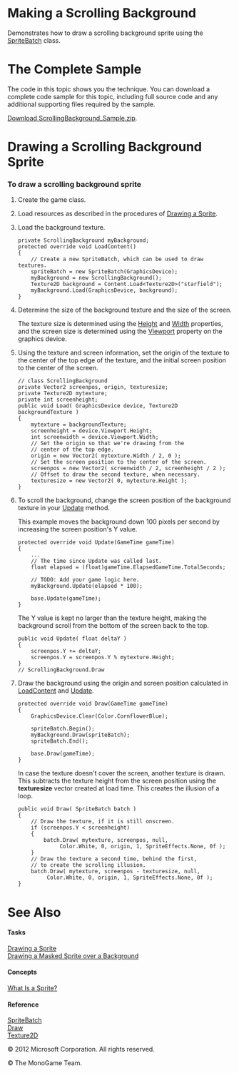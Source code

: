 

# Making a Scrolling Background

Demonstrates how to draw a scrolling background sprite using the [SpriteBatch](T_Microsoft_Xna_Framework_Graphics_SpriteBatch.md) class.

# The Complete Sample

The code in this topic shows you the technique. You can download a complete code sample for this topic, including full source code and any additional supporting files required by the sample.

[Download ScrollingBackground_Sample.zip](http://go.microsoft.com/fwlink/?LinkId=258726).

# Drawing a Scrolling Background Sprite

### To draw a scrolling background sprite

1.  Create the game class.
    
2.  Load resources as described in the procedures of [Drawing a Sprite](2DGraphicsHowTo_Draw_Sprite.md).
    
3.  Load the background texture.
    
    ```
    private ScrollingBackground myBackground;
    protected override void LoadContent()
    {
        // Create a new SpriteBatch, which can be used to draw textures.
        spriteBatch = new SpriteBatch(GraphicsDevice);
        myBackground = new ScrollingBackground();
        Texture2D background = Content.Load<Texture2D>("starfield");
        myBackground.Load(GraphicsDevice, background);
    }
    ```
    
4.  Determine the size of the background texture and the size of the screen.
    
    The texture size is determined using the [Height](P_Microsoft_Xna_Framework_Graphics_Texture2D_Height.md) and [Width](P_Microsoft_Xna_Framework_Graphics_Texture2D_Width.md) properties, and the screen size is determined using the [Viewport](P_Microsoft_Xna_Framework_Graphics_GraphicsDevice_Viewport.md) property on the graphics device.
    
5.  Using the texture and screen information, set the origin of the texture to the center of the top edge of the texture, and the initial screen position to the center of the screen.
    
    ```
    // class ScrollingBackground
    private Vector2 screenpos, origin, texturesize;
    private Texture2D mytexture;
    private int screenheight;
    public void Load( GraphicsDevice device, Texture2D backgroundTexture )
    {
        mytexture = backgroundTexture;
        screenheight = device.Viewport.Height;
        int screenwidth = device.Viewport.Width;
        // Set the origin so that we're drawing from the 
        // center of the top edge.
        origin = new Vector2( mytexture.Width / 2, 0 );
        // Set the screen position to the center of the screen.
        screenpos = new Vector2( screenwidth / 2, screenheight / 2 );
        // Offset to draw the second texture, when necessary.
        texturesize = new Vector2( 0, mytexture.Height );
    }
    ```
    
6.  To scroll the background, change the screen position of the background texture in your [Update](M_Microsoft_Xna_Framework_Game_Update.md) method.
    
    This example moves the background down 100 pixels per second by increasing the screen position's Y value.
    
    ```
    protected override void Update(GameTime gameTime)
    {
        ...
        // The time since Update was called last.
        float elapsed = (float)gameTime.ElapsedGameTime.TotalSeconds;
    
        // TODO: Add your game logic here.
        myBackground.Update(elapsed * 100);
    
        base.Update(gameTime);
    }
    ```
    
    The Y value is kept no larger than the texture height, making the background scroll from the bottom of the screen back to the top.
    
    ```
    public void Update( float deltaY )
    {
        screenpos.Y += deltaY;
        screenpos.Y = screenpos.Y % mytexture.Height;
    }
    // ScrollingBackground.Draw
    ```
    
7.  Draw the background using the origin and screen position calculated in [LoadContent](M_MXF_Game_LoadContent.md) and [Update](M_Microsoft_Xna_Framework_Game_Update.md).
    
    ```
    protected override void Draw(GameTime gameTime)
    {
        GraphicsDevice.Clear(Color.CornflowerBlue);
    
        spriteBatch.Begin();
        myBackground.Draw(spriteBatch);
        spriteBatch.End();
    
        base.Draw(gameTime);
    }
    ```
    
    In case the texture doesn't cover the screen, another texture is drawn. This subtracts the texture height from the screen position using the **texturesize** vector created at load time. This creates the illusion of a loop.
    
    ```
    public void Draw( SpriteBatch batch )
    {
        // Draw the texture, if it is still onscreen.
        if (screenpos.Y < screenheight)
        {
            batch.Draw( mytexture, screenpos, null,
                 Color.White, 0, origin, 1, SpriteEffects.None, 0f );
        }
        // Draw the texture a second time, behind the first,
        // to create the scrolling illusion.
        batch.Draw( mytexture, screenpos - texturesize, null,
             Color.White, 0, origin, 1, SpriteEffects.None, 0f );
    }
    ```
    

# See Also

#### Tasks

[Drawing a Sprite](2DGraphicsHowTo_Draw_Sprite.md)  
[Drawing a Masked Sprite over a Background](2DGraphicsHowTo_Draw_Sprite_Background.md)  

#### Concepts

[What Is a Sprite?](Sprite_Overview.md)  

#### Reference

[SpriteBatch](T_Microsoft_Xna_Framework_Graphics_SpriteBatch.md)  
[Draw](O_M_Microsoft_Xna_Framework_Graphics_SpriteBatch_Draw.md)  
[Texture2D](T_Microsoft_Xna_Framework_Graphics_Texture2D.md)  

© 2012 Microsoft Corporation. All rights reserved.  

© The MonoGame Team.
